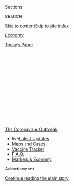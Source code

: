 <div id="app">

<div>

<div>

<div>

<div class="NYTAppHideMasthead css-1q2w90k e1suatyy0">

<div class="section css-ui9rw0 e1suatyy2">

<div class="css-eph4ug er09x8g0">

<div class="css-6n7j50">

</div>

<span class="css-1dv1kvn">Sections</span>

<div class="css-10488qs">

<span class="css-1dv1kvn">SEARCH</span>

</div>

[Skip to content](#site-content)[Skip to site
index](#site-index)

</div>

<div id="masthead-section-label" class="css-1wr3we4 eaxe0e00">

[Economy](https://www.nytimes3xbfgragh.onion/section/business/economy)

</div>

<div class="css-10698na e1huz5gh0">

</div>

</div>

<div id="masthead-bar-one" class="section hasLinks css-15hmgas e1csuq9d3">

<div class="css-uqyvli e1csuq9d0">

</div>

<div class="css-1uqjmks e1csuq9d1">

</div>

<div class="css-9e9ivx">

[](https://myaccount.nytimes3xbfgragh.onion/auth/login?response_type=cookie&client_id=vi)

</div>

<div class="css-1bvtpon e1csuq9d2">

[Today’s
Paper](https://www.nytimes3xbfgragh.onion/section/todayspaper)

</div>

</div>

</div>

</div>

<div data-aria-hidden="false">

<div id="site-content" data-role="main">

<div>

<div class="css-1aor85t" style="opacity:0.000000001;z-index:-1;visibility:hidden">

<div class="css-1hqnpie">

<div class="css-epjblv">

<span class="css-17xtcya">[Economy](/section/business/economy)</span><span class="css-x15j1o">|</span><span class="css-fwqvlz">Millions
of Evictions Are a Sharper Threat as Government Support
Ends</span>

</div>

<div class="css-k008qs">

<div class="css-1iwv8en">

<span class="css-18z7m18"></span>

<div>

</div>

</div>

<span class="css-1n6z4y">https://nyti.ms/31sBugU</span>

<div class="css-1705lsu">

<div class="css-4xjgmj">

<div class="css-4skfbu" data-role="toolbar" data-aria-label="Social Media Share buttons, Save button, and Comments Panel with current comment count" data-testid="share-tools">

  - 
  - 
  - 
  - 
    
    <div class="css-6n7j50">
    
    </div>

  - 

</div>

</div>

</div>

</div>

</div>

</div>

<div id="NYT_TOP_BANNER_REGION" class="css-13pd83m">

<div>

<div id="styln-prism-menu-1592847958612" class="section interactive-content interactive-size-medium css-1edisqu">

<div class="css-17ih8de interactive-body">

<div id="scroll-container" class="css-1gj85ro">

[<span class="styln-title-wrap"><span class="css-1pje3qr">The
Coronavirus</span><span class="css-1pje3qr">
Outbreak</span></span>](https://www.nytimes3xbfgragh.onion/news-event/coronavirus?action=click&pgtype=Article&state=default&region=TOP_BANNER&context=storylines_menu)

  - <span class="css-kqxiym" data-emphasize="true">live</span>[Latest
    Updates](https://www.nytimes3xbfgragh.onion/2020/08/07/world/covid-19-news.html?action=click&pgtype=Article&state=default&region=TOP_BANNER&context=storylines_menu)
  - [Maps and
    Cases](https://www.nytimes3xbfgragh.onion/interactive/2020/us/coronavirus-us-cases.html?action=click&pgtype=Article&state=default&region=TOP_BANNER&context=storylines_menu)
  - [Vaccine
    Tracker](https://www.nytimes3xbfgragh.onion/interactive/2020/science/coronavirus-vaccine-tracker.html?action=click&pgtype=Article&state=default&region=TOP_BANNER&context=storylines_menu)
  - [F.A.Q.](https://www.nytimes3xbfgragh.onion/interactive/2020/world/coronavirus-tips-advice.html?action=click&pgtype=Article&state=default&region=TOP_BANNER&context=storylines_menu)
  - [Markets &
    Economy](https://www.nytimes3xbfgragh.onion/live/2020/08/07/business/stock-market-today-coronavirus?action=click&pgtype=Article&state=default&region=TOP_BANNER&context=storylines_menu)

</div>

</div>

</div>

</div>

</div>

<div id="top-wrapper" class="css-1sy8kpn">

<div id="top-slug" class="css-l9onyx">

Advertisement

</div>

[Continue reading the main
story](#after-top)

<div class="ad top-wrapper" style="text-align:center;height:100%;display:block;min-height:250px">

<div id="top" class="place-ad" data-position="top" data-size-key="top">

</div>

</div>

<div id="after-top">

</div>

</div>

<div>

<div id="sponsor-wrapper" class="css-1hyfx7x">

<div id="sponsor-slug" class="css-19vbshk">

Supported by

</div>

[Continue reading the main
story](#after-sponsor)

<div id="sponsor" class="ad sponsor-wrapper" style="text-align:center;height:100%;display:block">

</div>

<div id="after-sponsor">

</div>

</div>

<div class="css-186x18t">

</div>

<div class="css-1vkm6nb ehdk2mb0">

# Millions of Evictions Are a Sharper Threat as Government Support Ends

</div>

Without more federal aid for workers, experts are expecting the largest
disruption to the housing market since the Depression.

<div class="css-79elbk" data-testid="photoviewer-wrapper">

<div class="css-z3e15g" data-testid="photoviewer-wrapper-hidden">

</div>

<div class="css-1a48zt4 ehw59r15" data-testid="photoviewer-children">

![<span class="css-16f3y1r e13ogyst0" data-aria-hidden="true">A county
constable in Phoenix prepared to serve an eviction notice in July.
Rental housing was troubled before the
pandemic.</span><span class="css-cnj6d5 e1z0qqy90" itemprop="copyrightHolder"><span class="css-1ly73wi e1tej78p0">Credit...</span><span><span>Caitlin
O’Hara for The New York
Times</span></span></span>](https://static01.graylady3jvrrxbe.onion/images/2020/08/08/business/08virus-eviction1/merlin_175408071_6b9bf3e6-34e1-48fc-b87a-c02c575fb2a3-articleLarge.jpg?quality=75&auto=webp&disable=upscale)

</div>

</div>

<div class="css-18e8msd">

<div class="css-vp77d3 epjyd6m0">

<div class="css-hus3qt ey68jwv0" data-aria-hidden="true">

[![Conor
Dougherty](https://static01.graylady3jvrrxbe.onion/images/2018/07/27/multimedia/author-conor-dougherty/author-conor-dougherty-thumbLarge.png
"Conor Dougherty")](https://www.nytimes3xbfgragh.onion/by/conor-dougherty)

</div>

<div class="css-1baulvz">

By [<span class="css-1baulvz last-byline" itemprop="name">Conor
Dougherty</span>](https://www.nytimes3xbfgragh.onion/by/conor-dougherty)

</div>

</div>

  - Aug. 7, 2020, <span class="css-epvm6">6:17 p.m.
    ET</span>

  - 
    
    <div class="css-4xjgmj">
    
    <div class="css-d8bdto" data-role="toolbar" data-aria-label="Social Media Share buttons, Save button, and Comments Panel with current comment count" data-testid="share-tools">
    
      - 
      - 
      - 
      - 
        
        <div class="css-6n7j50">
        
        </div>
    
      - 
    
    </div>
    
    </div>

</div>

</div>

<div class="section meteredContent css-1r7ky0e" name="articleBody" itemprop="articleBody">

<div class="css-1fanzo5 StoryBodyCompanionColumn">

<div class="css-53u6y8">

For the 108 million people who live in a rental home or apartment, Aug.
1 was a grim milestone. It marked the first time rent was due after much
of the nation’s economic response to the coronavirus had expired.

The lapse of [expanded unemployment
benefits](https://www.nytimes3xbfgragh.onion/2020/08/06/business/coronavirus-jobs-report-trump-congress-stimulus.html)
and federal, state and local eviction moratoriums is forcing
[lawmakers](https://www.latimes.com/california/story/2020-08-05/california-legislative-leaders-judicial-council-delay-lifting-eviction-moratorium-coronavirus)
to figure out how to extend those protections. It has also left experts
resorting to natural disaster metaphors
(“[avalanche](https://www.nytimes3xbfgragh.onion/2020/05/27/us/coronavirus-evictions-renters.html),”
“[tsunami](https://www.nbcnews.com/business/business-news/tsunami-evictions-coming-warn-housing-advocates-n1233965)”)
to describe the scale of potential evictions.

Unlike the U.S. economy, which was enjoying the longest expansion on
record, housing — specifically rental housing — was troubled before the
virus hit, with problems going back decades. A little under four million
evictions are filed each year, one in four tenant households spends
[about half its pretax
income](https://www.jchs.harvard.edu/sites/default/files/Harvard_JCHS_Americas_Rental_Housing_2020.pdf)
on rent, and each night some [200,000
people](https://www.whitehouse.gov/wp-content/uploads/2019/09/The-State-of-Homelessness-in-America.pdf)
sleep in their cars, on streets or under bridges.

Those were the statistics in good times. Now, with [unemployment
above 10
percent](https://www.nytimes3xbfgragh.onion/2020/08/07/world/coronavirus-covid-19.html)
and projected to stay there through at least next year, tens of millions
of households could be at risk of eviction [in the coming
months](https://nlihc.org/sites/default/files/The_Eviction_Crisis_080720.pdf).
Even if only a fraction of those evictions actually take place, it would
still be several times the current pace and the biggest disruption in
rental housing in decades.

</div>

</div>

<div class="css-1fanzo5 StoryBodyCompanionColumn">

<div class="css-53u6y8">

Whatever the final tally, it is increasingly clear that if the Great
Recession was personified by empty subdivisions and foreclosed
homeowners, the enduring symbol of coronavirus, with its
disproportionate impact on hourly workers, is likely to be a laid-off
tenant struggling to keep an [overcrowded
apartment](https://www.nytimes3xbfgragh.onion/2020/08/01/business/economy/housing-overcrowding-coronavirus.html).

“The United States is on the brink of an eviction crisis of
unprecedented magnitude,” said Emily A. Benfer, a professor at Wake
Forest University School of Law.

That is, of course, a projection — and so far, government efforts to
hold back a wave of displacement have been effective. About
[two-thirds](https://bfi.uchicago.edu/working-paper/2020-62/) of the
workers eligible for extended unemployment protections could make more
than they did when they were employed, allowing tens of millions of
tenants to shelter in place while paying their monthly
bills.

<div id="NYT_MAIN_CONTENT_1_REGION" class="css-9tf9ac">

<div>

<div id="styln-covid-updates-markets" class="section interactive-content interactive-size-medium css-1ftcdic">

<div class="css-17ih8de interactive-body">

<div id="styln-briefing-block">

<div class="briefing-block-header-section">

# [Latest Updates: The Coronavirus Outbreak and the Economy](https://www.nytimes3xbfgragh.onion/live/2020/08/07/business/stock-market-today-coronavirus?action=click&pgtype=Article&state=default&region=MAIN_CONTENT_1&context=storylines_live_updates)

</div>

<div class="briefing-block-lb-items">

<div class="briefing-block-update-time active">

[32m
ago](https://www.nytimes3xbfgragh.onion/live/2020/08/07/business/stock-market-today-coronavirus?action=click&pgtype=Article&state=default&region=MAIN_CONTENT_1&context=storylines_live_updates#the-publisher-of-the-onion-jezebel-and-other-websites-lays-off-15-employees)

</div>

<div>

[The publisher of The Onion, Jezebel and other websites lays off 15
employees.](https://www.nytimes3xbfgragh.onion/live/2020/08/07/business/stock-market-today-coronavirus?action=click&pgtype=Article&state=default&region=MAIN_CONTENT_1&context=storylines_live_updates#the-publisher-of-the-onion-jezebel-and-other-websites-lays-off-15-employees)

</div>

<div class="briefing-block-update-time active">

[5h
ago](https://www.nytimes3xbfgragh.onion/live/2020/08/07/business/stock-market-today-coronavirus?action=click&pgtype=Article&state=default&region=MAIN_CONTENT_1&context=storylines_live_updates#canada-outlines-its-response-to-the-new-us-aluminum-tariff)

</div>

<div>

[Canada outlines its response to the new U.S. aluminum
tariff.](https://www.nytimes3xbfgragh.onion/live/2020/08/07/business/stock-market-today-coronavirus?action=click&pgtype=Article&state=default&region=MAIN_CONTENT_1&context=storylines_live_updates#canada-outlines-its-response-to-the-new-us-aluminum-tariff)

</div>

<div class="briefing-block-update-time active">

[8h
ago](https://www.nytimes3xbfgragh.onion/live/2020/08/07/business/stock-market-today-coronavirus?action=click&pgtype=Article&state=default&region=MAIN_CONTENT_1&context=storylines_live_updates#laid-off-rehired-laid-off-again-and-now-without-a-weekly-600-boost)

</div>

<div>

[Laid off, rehired, laid off again, and now without a weekly $600
boost.](https://www.nytimes3xbfgragh.onion/live/2020/08/07/business/stock-market-today-coronavirus?action=click&pgtype=Article&state=default&region=MAIN_CONTENT_1&context=storylines_live_updates#laid-off-rehired-laid-off-again-and-now-without-a-weekly-600-boost)

</div>

</div>

<div class="briefing-block-footer">

<div class="briefing-block-footer-meta">

[See more
updates](https://www.nytimes3xbfgragh.onion/live/2020/08/07/business/stock-market-today-coronavirus?action=click&pgtype=Article&state=default&region=MAIN_CONTENT_1&context=storylines_live_updates)

</div>

<div class="briefing-block-briefinglinks">

<span>More live coverage:</span>
[Global](https://www.nytimes3xbfgragh.onion/2020/08/07/world/covid-19-news.html?action=click&pgtype=Article&state=default&region=MAIN_CONTENT_1&context=storylines_live_updates)

</div>

</div>

</div>

</div>

</div>

</div>

</div>

Renters who didn’t receive unemployment pay were largely covered by the
various eviction moratoriums that, while not relieving their debts, had
at least granted them a reprieve. The federal moratorium alone, passed
as part of the CARES Act in March, [covered between 28.1 percent
and 45.6
percent](https://www.frbatlanta.org/community-development/publications/partners-update/2020/covid-19-publications/200616-housing-policy-impact-federal-eviction-protection-coverage-and-the-need-for-better-data.aspx)
of rental units.

On Friday, after talks between the Trump administration and Democrats
effectively stalled, advisers to President Trump said they would
recommend that he extend the moratorium through an executive order.

</div>

</div>

<div class="css-1fanzo5 StoryBodyCompanionColumn">

<div class="css-53u6y8">

The moratoriums were supposed to be emergency measures to give tenants
some relief until the virus subsided and the economy returned to health.

Except that didn’t happen. The virus continues to surge around the
country, and parents are unsure when schools will reopen. Each week
[more than a
million](https://www.nytimes3xbfgragh.onion/2020/08/06/business/economy/unemployment-claims.html)
laid-off employees continue to file for unemployment insurance, while
temporary layoffs are becoming permanent [job
losses](https://www.nytimes3xbfgragh.onion/2020/05/21/business/economy/coronavirus-unemployment-claims.html).

Landlords hold that the most extreme predictions of evictions are
overblown. For starters, the limited data available suggests that most
tenants have [stayed
current](https://www.nytimes3xbfgragh.onion/2020/05/31/business/economy/coronavirus-rent-landlords-tenants.html)
on their bills. Also, property owners, facing rising vacancies and
[falling
rents](https://www.zillow.com/research/april-2020-market-report-27100/),
are increasingly working out rent cuts and extended payment plans.

Still, put all the numbers together, and it becomes clear that renters
were struggling before the pandemic, they’ve been [hit
harder](https://www.jchs.harvard.edu/blog/how-much-assistance-would-it-take-to-help-renters-affected-by-covid-19/)
by the virus and job losses, and the rental market is likely to be more
challenging even after the economy
recovers.

</div>

</div>

<div class="css-a7yk8a e73j0it0">

<div class="css-1xdhyk6 erfvjey0">

<span class="css-1ly73wi e1tej78p0">Image</span>

<div class="css-zjzyr8">

<div data-testid="lazyimage-container" style="height:257.77777777777777px">

</div>

</div>

</div>

<span class="css-16f3y1r e13ogyst0" data-aria-hidden="true">Ebbets
Field, a housing complex in Brooklyn. Eviction moratoriums have
protected people who might not have received other government
benefits.</span><span class="css-cnj6d5 e1z0qqy90" itemprop="copyrightHolder"><span class="css-1ly73wi e1tej78p0">Credit...</span><span>Scott
Heins/Getty
Images</span></span>

<div class="css-1xdhyk6 erfvjey0">

<span class="css-1ly73wi e1tej78p0">Image</span>

<div class="css-zjzyr8">

<div data-testid="lazyimage-container" style="height:257.77777777777777px">

</div>

</div>

</div>

<span class="css-16f3y1r e13ogyst0" data-aria-hidden="true">An apartment
building in Oakland, Calif. Expanded unemployment benefits have helped
millions of people stay current on their
bills.</span><span class="css-cnj6d5 e1z0qqy90" itemprop="copyrightHolder"><span class="css-1ly73wi e1tej78p0">Credit...</span><span>Felix
Uribe for The New York Times</span></span>

</div>

<div class="css-1fanzo5 StoryBodyCompanionColumn">

<div class="css-53u6y8">

## The pandemic response had problems, but mostly succeeded.

In the wake of the pandemic, 43 states and Washington, D.C., enacted
some kind of eviction moratorium, according to Ms. Benfer. On top of
that were various local measures, along with the [federal eviction
moratorium](https://nlihc.org/federal-moratoriums), which covered
subsidized housing and rental properties with loans backed by Fannie Mae
and Freddie Mac.

While these measures were of [varying length and
strength](https://evictionlab.org/covid-policy-scorecard/#scorecard-app)
— and many, including the federal ban, had little to no enforcement
mechanism — together the patchwork served to halt or slow evictions for
a majority of renters. Only seven states — Arkansas, Georgia, Missouri,
Ohio, Oklahoma, South Dakota and Wyoming — never issued a statewide stay
on evictions, and even in those states, the federal rules should have
protected at least a third of renter households.

</div>

</div>

<div class="css-1fanzo5 StoryBodyCompanionColumn">

<div class="css-53u6y8">

Just as important as those protections were the federal unemployment and
stimulus payments. After all, most renters do not have eviction problems
if they stay current on their bills, and with help from the $1,200
stimulus payments and $600 in extended unemployment that came with the
CARES Act, [many of them
have](https://www.nmhc.org/research-insight/nmhc-rent-payment-tracker/).

## That help is ending, and renters are slipping off the cliff.

Benjamin Schenk, a San Diego landlord who operates 30 units in two
buildings, is one of the many property owners who have been surprised by
the high number of tenants paying their rent in the early months of the
pandemic. In March he was talking with his lenders about how he might
restructure his loans in anticipation of nonpayments, only to make it to
August with payment rates close to 100 percent, which he attributes to
the CARES Act.

But people are now falling behind. Though it will take until mid-month
to get a true sense of how bad August will be, several tenants who lost
their jobs stopped paying rent in the first few days. “The aid that
folks are relying on has dried up and not a lot of places are hiring,”
Mr. Schenk said.

While there’s no comprehensive data on rent payments, a [weekly
tracker](https://www.nmhc.org/research-insight/nmhc-rent-payment-tracker/)
from the National Multifamily Housing Council that covers about 11
million units has started slipping. In the Census Bureau’s most recent
[Pulse
Survey](https://www.census.gov/data/tables/2020/demo/hhp/hhp12.html),
for the week of July 16 to 21, just under one in five renters said they
were unable to pay July’s rent on time, while one in three were unsure
they could make August payments.

The threat to small landlords is also a threat to tenants. [About 40
percent](https://www.hud.gov/press/press_releases_media_advisories/HUD_No_20_071)
of the nation’s 48.2 million rental units are owned by “mom-and-pop”
operators who tend to have a limited financial cushion. Since much of
the nation's affordable housing consists of small apartment buildings
and single-family homes if these smaller landlords go under many of
their units could be “lost.” Some would become owner-occupied housing.
Others will get acquired by larger investors who plan renovations and
rent increases — compounding a longstanding affordable housing shortage.

## Evictions have piled up and are now resuming.

Evictions, meted out by local courts, are difficult to tally nationwide.
For now, new filings are depressed compared with historical averages,
according to a [survey of a dozen
cities](https://evictionlab.org/eviction-tracking/) by Princeton
University’s Eviction Lab. But they have [resumed around the
country](https://www.nytimes3xbfgragh.onion/2020/07/23/business/evictions-moratorium-cares-act.html),
and are likely to grow.

There is a difference between an eviction filing, which is the start of
a legal process, and an actual eviction, in which a tenant is removed.
According to Eviction Lab, there were 3.7 million such filings in 2016,
about one million of which led to an eviction — a figure that
undercounts displacement.

</div>

</div>

<div class="css-1fanzo5 StoryBodyCompanionColumn">

<div class="css-53u6y8">

Many tenants leave after a threat of eviction or the first sign of a
filing. Others leave after a landlord turns off utilities or changes the
locks. Even for tenants who are never taken from their home by a
sheriff, behind every filing is severe stress and tattered credit that
makes it harder to find a new place. Beyond that is the uncountable
number of families whose rent was raised beyond their means and who left
before missing a payment.

So even if there are only a million formal evictions a year, the number
of people who are displaced is probably several times that, and likely
to grow.

While homelessness would almost certainly increase with a spike in
evictions, this doesn’t necessarily mean shelters will fill up or
encampments will pop up on every street. Tenants, in particular,
families, often exhaust every available option — living in weekly hotels
and illegal garages, staying with friends or piling in with multiple
roommates — before they end up in the shelter system or the streets.

Steve Noggle, 43, was evicted from his apartment in Annville, Pa., this
week. He received just five weeks of extended unemployment benefits even
though he lost his restaurant job four months ago. He has been sleeping
on his sister’s couch since Monday. “I don’t like having to be here,
it’s a burden on everybody, especially because I can’t contribute
anything financially,” he said. “I’m just hoping I can get a job as soon
as possible.”

Gillian Friedman contributed reporting.

</div>

</div>

<div>

</div>

</div>

<div>

</div>

<div>

</div>

<div>

</div>

<div>

<div id="bottom-wrapper" class="css-1ede5it">

<div id="bottom-slug" class="css-l9onyx">

Advertisement

</div>

[Continue reading the main
story](#after-bottom)

<div id="bottom" class="ad bottom-wrapper" style="text-align:center;height:100%;display:block;min-height:90px">

</div>

<div id="after-bottom">

</div>

</div>

</div>

</div>

</div>

## Site Index

<div>

</div>

## Site Information Navigation

  - [© <span>2020</span> <span>The New York Times
    Company</span>](https://help.nytimes3xbfgragh.onion/hc/en-us/articles/115014792127-Copyright-notice)

<!-- end list -->

  - [NYTCo](https://www.nytco.com/)
  - [Contact
    Us](https://help.nytimes3xbfgragh.onion/hc/en-us/articles/115015385887-Contact-Us)
  - [Work with us](https://www.nytco.com/careers/)
  - [Advertise](https://nytmediakit.com/)
  - [T Brand Studio](http://www.tbrandstudio.com/)
  - [Your Ad
    Choices](https://www.nytimes3xbfgragh.onion/privacy/cookie-policy#how-do-i-manage-trackers)
  - [Privacy](https://www.nytimes3xbfgragh.onion/privacy)
  - [Terms of
    Service](https://help.nytimes3xbfgragh.onion/hc/en-us/articles/115014893428-Terms-of-service)
  - [Terms of
    Sale](https://help.nytimes3xbfgragh.onion/hc/en-us/articles/115014893968-Terms-of-sale)
  - [Site
    Map](https://spiderbites.nytimes3xbfgragh.onion)
  - [Help](https://help.nytimes3xbfgragh.onion/hc/en-us)
  - [Subscriptions](https://www.nytimes3xbfgragh.onion/subscription?campaignId=37WXW)

</div>

</div>

</div>

</div>
